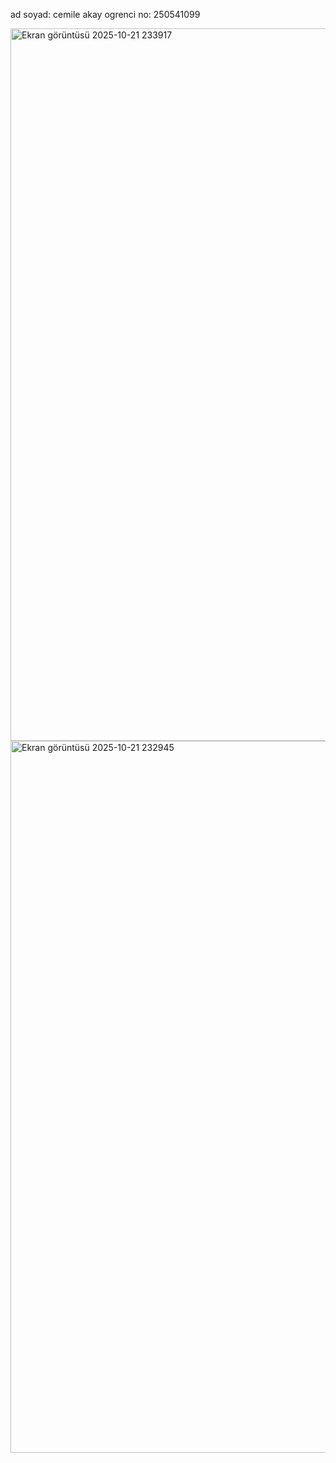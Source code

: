 ad soyad: cemile akay
ogrenci no: 250541099


<img width="1919" height="1140" alt="Ekran görüntüsü 2025-10-21 233917" src="https://github.com/user-attachments/assets/e60f6724-d51d-4699-854c-37f373164102" />
<img width="1915" height="1139" alt="Ekran görüntüsü 2025-10-21 232945" src="https://github.com/user-attachments/assets/5d708708-8126-4e6b-b254-432a9837f7f0" />
